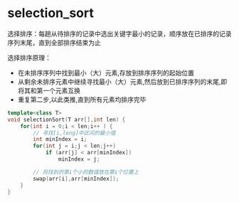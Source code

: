 # selection_sort

选择排序：每趟从待排序的记录中选出关键字最小的记录，顺序放在已排序的记录序列末尾，直到全部排序结束为止


选择排序原理：
- 在未排序序列中找到最小（大）元素,存放到排序序列的起始位置
- 从剩余未排序元素中继续寻找最小（大）元素,然后放到已排序序列的末尾,即将其和第一个元素互换
- 重复第二步,以此类推,直到所有元素均排序完毕

```c++
template<class T>
void selectionSort(T arr[],int len) {
    for(int i = 0;i < len;i++ ) {
        // 寻找[i,leng]中区间的最小值
        int minIndex = i;
        for(int j = i;j < len;j++)
            if (arr[j] < arr[minIndex])
                minIndex = j;

        // 将找到的第i个小的数值放在第i个位置上
        swap(arr[i],arr[minIndex]);
    }
}
```
